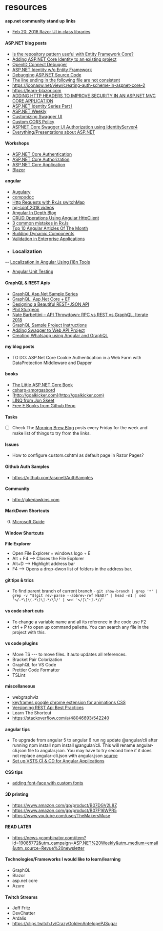 # resources

#### asp.net community stand up links
* [Feb 20, 2018 Razor UI in class libraries](https://www.one-tab.com/page/PiTdahJmTn65szGajXoqwA)


#### ASP.NET blog posts
* [Is the repository pattern useful with Entity Framework Core?](https://www.thereformedprogrammer.net/is-the-repository-pattern-useful-with-entity-framework-core/)
* [Adding ASP.NET Core Identity to an existing project](https://hanson.io/bootstrapping-asp-net-core-week-4/)
* [OpenID Connect Debugger](https://www.recaffeinate.co/post/introducing-openid-connect-debugger/)
* [ASP.NET Identity w/o Entity Framework](https://markjohnson.io/articles/asp-net-core-identity-without-entity-framework/)
* [Debugging ASP.NET Source Code](https://www.stevejgordon.co.uk/debugging-asp-net-core-2-source)
* [The line ending in the following file are not consistent](http://www.adamtuliper.com/2015/10/stop-visual-studio-from-complaining.html)
* https://joonasw.net/view/creating-auth-scheme-in-aspnet-core-2
* https://learn-blazor.com
* [ADDING HTTP HEADERS TO IMPROVE SECURITY IN AN ASP.NET MVC CORE APPLICATION](https://damienbod.com/2018/02/08/adding-http-headers-to-improve-security-in-an-asp-net-mvc-core-application/)
* [ASP.NET Identity Series Part I](https://chsakell.com/2018/04/28/asp-net-core-identity-series-getting-started/?utm_campaign=Revue%20newsletter&utm_medium=Newsletter&utm_source=ASP.NET%20Weekly) 
* [ASP.NET Weekly](https://www.getrevue.co/profile/aspnetweekly)
* [Customizing Swagger UI](https://cpratt.co/customizing-swagger-ui-in-asp-net-core/)
* [Custom CORS Policy](https://social.technet.microsoft.com/wiki/contents/articles/51042.asp-net-core-2-0-applying-cors-policies.aspx)
* [ASPNET Core Swagger UI Authorization using IdentityServer4](https://www.scottbrady91.com/Identity-Server/ASPNET-Core-Swagger-UI-Authorization-using-IdentityServer4)
* [Everything/Presentations about ASP.NET](https://dotnet-presentations.github.io/)

#### Workshops
* [ASP.NET Core Authentication](https://github.com/blowdart/AspNetAuthenticationWorkshop)
* [ASP.NET Core Authorization](https://github.com/blowdart/AspNetAuthorizationWorkshop)
* [ASP.NET Core Application](https://www.jerriepelser.com/books/airport-explorer/basic/intro/)
* [Blazor](https://github.com/dotnet-presentations/blazor-workshop/)

#### angular
* [Augulary](https://augury.angular.io/)
* [compodoc](https://compodoc.github.io/compodoc/)
* [Http Requests with RxJs switchMap](https://hackernoon.com/using-rxjs-to-handle-http-requests-what-ive-learned-4640aaf4646c)
* [ng-conf 2018 videos](https://nitayneeman.com/posts/all-talks-from-ng-conf-2018/?utm_campaign=NG-Newsletter&utm_medium=email&utm_source=NG-Newsletter_250#angular-cdk-and-material-in-2018)
* [Angular In Depth Blog](https://blog.angularindepth.com)
* [CRUD Operations Using Angular HttpClient](http://www.dotnetcurry.com/angularjs/1438/http-client-angular)
* [3 common mistakes in RxJs](https://medium.com/@paynoattn/3-common-mistakes-i-see-people-use-in-rx-and-the-observable-pattern-ba55fee3d031)
* [Top 10 Angular Articles Of The Month](https://github.com/Mybridge/angular-articles)
* [Building Dynamic Components](https://malcoded.com/posts/angular-dynamic-components?utm_campaign=NG-Newsletter&utm_medium=email&utm_source=NG-Newsletter_271)
* [Validation in Enterprise Applications](https://juristr.com/blog/2019/02/display-server-side-validation-errors-with-angular/)
* ### Localization
 -- [Localization in Angular Using i18n Tools](https://dzone.com/articles/localization-in-angular-using-i18n-tools)
* [Angular Unit Testing](https://logrocket.com/blog/angular-unit-testing/)

#### GraphQL & REST Apis
* [GraphQL Asp.Net Sample Series](http://fiyazhasan.me/graphql-with-asp-net-core-part-ii-middleware/)
* [GraphQL, Asp.Net Core + EF](https://fullstackmark.com/post/17/building-a-graphql-api-with-aspnet-core-2-and-entity-framework-core)
* [Designing a Beautiful REST+JSON API](https://www.youtube.com/watch?v=5WXYw4J4QOU)
* [Phil Sturgeon](https://philsturgeon.uk/)
* [Nate Barbettini – API Throwdown: RPC vs REST vs GraphQL, Iterate 2018](https://www.youtube.com/watch?v=IvsANO0qZEg)
* [GraphQL Sample Project Instructions](https://medium.com/@shemseddine/setup-a-graphql-api-using-asp-net-core-79f1b88f6ad8)
* [Adding Swagger to Web API Project](http://wmpratt.com/swagger-and-asp-net-web-api-part-1/)
* [Creating Whatsapp using Angular and GraphQL](https://medium.com/the-guild/fully-functional-whatsapp-clone-using-angular-graphql-apollo-typescript-and-postgresql-5479d83baaa4)

#### my blog posts
* TO DO: ASP.Net Core Cookie Authentication in a Web Farm with DataProtection Middleware and Dapper

#### books
* [The Little ASP.NET Core Book](https://www.recaffeinate.co/book/)
* [csharp-smorgasbord](https://cdn.filipekberg.se/fekberg-blog/csharp-smorgasbord-free/Filip_Ekberg-CSharp_Smorgasbord.pdf)
* [http://goalkicker.com](http://goalkicker.com)
* [LINQ from Jon Skeet](https://codeblog.jonskeet.uk/category/edulinq/)
* [Free E Books from Github Repo](https://github.com/EbookFoundation/free-programming-books/blob/master/free-programming-books.md)

#### Tasks
- [ ] Check The [Morning Brew Blog](http://blog.cwa.me.uk/) posts every Friday for the week and make list of things to try from the links.

#### Issues
* How to configure custom.cshtml as default page in Razor Pages?

#### Github Auth Samples
* https://github.com/aspnet/AuthSamples

#### Community
* http://jakedawkins.com


#### MarkDown Shortcuts
0. [Microsoft Guide](https://docs.microsoft.com/en-us/vsts/collaborate/markdown-guidance)
#### Window Shortcuts
**File Explorer** 
- Open File Explorer = windows logo + E
- Alt + F4 --> Closes the File Explorer
- Alt+D --> Highlight address bar
- F4 --> Opens a drop-dwon list of folders in the address bar.

#### git tips & trics
 - To find parent branch of current branch - `git show-branch | grep '*' | grep -v "$(git rev-parse --abbrev-ref HEAD)" | head -n1 | sed 's/.*\[\(.*\)\].*/\1/' | sed 's/[\^~].*//'`
 
 #### vs code short cuts
 - To change a variable name and all its reference in the code use F2
 - ctrl + P to open up command pallette. You can search any file in the project with this.
 
 #### vs code plugins
 - Move TS --- to move files. It auto updates all references.
 - Bracket Pair Colorization 
 - GraphQL for VS Code
 - Prettier Code Formatter
 - TSLint

#### miscellaneous 
- webgraphviz
- [keyframes google chrome extension for animations CSS](https://www.youtube.com/watch?v=H598jXvQhLw)
- [Versioning REST Api Best Practices](https://stackoverflow.com/questions/389169/best-practices-for-api-versioning)
- Learn The Shortcut
- https://stackoverflow.com/a/48046693/542240

#### angular tips
 - To upgrade from angular 5 to angular 6 run ng update @angular/cli after running npm install npm install @angular/cli. This will rename angular-cli.json file to angular.json. You may have to try second time if it does not replace angular-cli.json with angular.json [source](http://www.talkingdotnet.com/upgrade-angular-5-app-angular-6-visual-studio-2017/)
 - [Set up VSTS CI & CD for Angular Applications](https://stapp.space/run-angular-cli-react-cli-aurelia-or-vue-cli-build-in-vsts/)
 
#### CSS tips
- [adding font-face with custom fonts](https://coderwall.com/p/5vrdkg/google-fonts-using-fontface-in-your-css)

#### 3D printing
 - https://www.amazon.com/gp/product/B07DGV2L8Z
 - https://www.amazon.com/gp/product/B07F16WPR5
 - https://www.youtube.com/user/TheMakersMuse
 
#### READ LATER
 - https://news.ycombinator.com/item?id=19085772&utm_campaign=ASP.NET%20Weekly&utm_medium=email&utm_source=Revue%20newsletter
 
#### Technologies/Frameworks I would like to learn/learning
 - GraphQL
 - Blazor
 - asp.net core
 - Azure
 
#### Twitch Streams
 - Jeff Fritz
 - DevChatter
 - Ardalis
 - https://clips.twitch.tv/CrazyGoldenAntelopePJSugar
